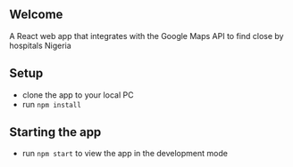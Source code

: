## Welcome
A React web app that integrates with the Google Maps API to find close by hospitals Nigeria

## Setup
- clone the app to your local PC
- run `npm install`

## Starting the app
- run `npm start` to view the app in the development mode